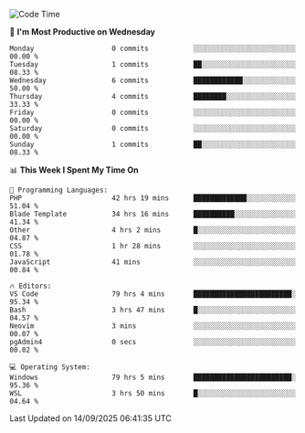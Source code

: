 <!--START_SECTION:waka-->
![Code Time](http://img.shields.io/badge/Code%20Time-5%2C838%20hrs%2025%20mins-blue)

📅 **I'm Most Productive on Wednesday** 

```text
Monday                   0 commits           ░░░░░░░░░░░░░░░░░░░░░░░░░   00.00 % 
Tuesday                  1 commits           ██░░░░░░░░░░░░░░░░░░░░░░░   08.33 % 
Wednesday                6 commits           ████████████░░░░░░░░░░░░░   50.00 % 
Thursday                 4 commits           ████████░░░░░░░░░░░░░░░░░   33.33 % 
Friday                   0 commits           ░░░░░░░░░░░░░░░░░░░░░░░░░   00.00 % 
Saturday                 0 commits           ░░░░░░░░░░░░░░░░░░░░░░░░░   00.00 % 
Sunday                   1 commits           ██░░░░░░░░░░░░░░░░░░░░░░░   08.33 % 
```


📊 **This Week I Spent My Time On** 

```text
💬 Programming Languages: 
PHP                      42 hrs 19 mins      █████████████░░░░░░░░░░░░   51.04 % 
Blade Template           34 hrs 16 mins      ██████████░░░░░░░░░░░░░░░   41.34 % 
Other                    4 hrs 2 mins        █░░░░░░░░░░░░░░░░░░░░░░░░   04.87 % 
CSS                      1 hr 28 mins        ░░░░░░░░░░░░░░░░░░░░░░░░░   01.78 % 
JavaScript               41 mins             ░░░░░░░░░░░░░░░░░░░░░░░░░   00.84 % 

🔥 Editors: 
VS Code                  79 hrs 4 mins       ████████████████████████░   95.34 % 
Bash                     3 hrs 47 mins       █░░░░░░░░░░░░░░░░░░░░░░░░   04.57 % 
Neovim                   3 mins              ░░░░░░░░░░░░░░░░░░░░░░░░░   00.07 % 
pgAdmin4                 0 secs              ░░░░░░░░░░░░░░░░░░░░░░░░░   00.02 % 

💻 Operating System: 
Windows                  79 hrs 5 mins       ████████████████████████░   95.36 % 
WSL                      3 hrs 50 mins       █░░░░░░░░░░░░░░░░░░░░░░░░   04.64 % 
```


 Last Updated on 14/09/2025 06:41:35 UTC
<!--END_SECTION:waka-->
